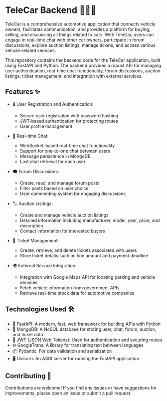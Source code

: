 # TeleCar Backend 🚗💬🌐

TeleCar is a comprehensive automotive application that connects vehicle owners, facilitates communication, and provides a platform for buying, selling, and discussing all things related to cars. With TeleCar, users can engage in real-time chat with other car owners, participate in forum discussions, explore auction listings, manage tickets, and access various vehicle-related services.

This repository contains the backend code for the TeleCar application, built using FastAPI and Python. The backend provides a robust API for managing user authentication, real-time chat functionality, forum discussions, auction listings, ticket management, and integration with external services.

## Features ✨

- 🔒 User Registration and Authentication:
  - Secure user registration with password hashing
  - JWT-based authentication for protecting routes
  - User profile management

- 💬 Real-time Chat:
  - WebSocket-based real-time chat functionality
  - Support for one-to-one chat between users
  - Message persistence in MongoDB
  - Last chat retrieval for each user

- 🗨️ Forum Discussions:
  - Create, read, and manage forum posts
  - Filter posts based on user choice
  - User commenting system for engaging discussions

- 🏷️ Auction Listings:
  - Create and manage vehicle auction listings
  - Detailed information including manufacturer, model, year, price, and description
  - Contact information for interested buyers

- 🎫 Ticket Management:
  - Create, retrieve, and delete tickets associated with users
  - Store ticket details such as fine amount and payment deadline

- 🌍 External Service Integration:
  - Integration with Google Maps API for locating parking and vehicle services
  - Fetch vehicle information from government APIs
  - Retrieve real-time stock data for automotive companies

## Technologies Used 🛠️

- 🚀 FastAPI: A modern, fast, web framework for building APIs with Python
- 🍃 MongoDB: A NoSQL database for storing user, chat, forum, auction, and ticket data
- 🔑 JWT (JSON Web Tokens): Used for authentication and securing routes
- 🌐 GoogleTrans: A library for translating text between languages
- 📦 Pydantic: For data validation and serialization
- 🖥️ Uvicorn: An ASGI server for running the FastAPI application


## Contributing 🤝

Contributions are welcome! If you find any issues or have suggestions for improvements, please open an issue or submit a pull request.


